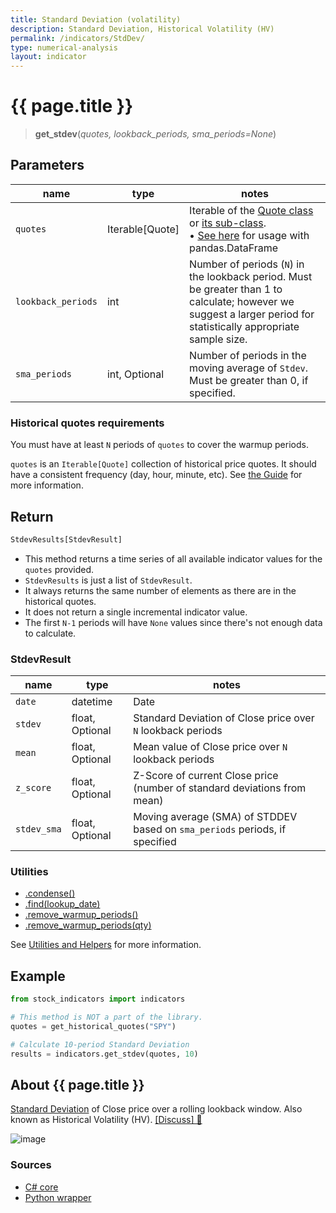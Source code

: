 ```yaml
---
title: Standard Deviation (volatility)
description: Standard Deviation, Historical Volatility (HV)
permalink: /indicators/StdDev/
type: numerical-analysis
layout: indicator
---
```


# {{ page.title }}

><span class="indicator-syntax">**get_stdev**(*quotes, lookback_periods, sma_periods=None*)</span>

## Parameters

| name | type | notes
| -- |-- |--
| `quotes` | Iterable[Quote] | Iterable of the [Quote class]({{site.baseurl}}/guide/#historical-quotes) or [its sub-class]({{site.baseurl}}/guide/#using-custom-quote-classes). <br><span class='qna-dataframe'> • [See here]({{site.baseurl}}/guide/#using-pandasdataframe) for usage with pandas.DataFrame</span>
| `lookback_periods` | int | Number of periods (`N`) in the lookback period.  Must be greater than 1 to calculate; however we suggest a larger period for statistically appropriate sample size.
| `sma_periods` | int, Optional | Number of periods in the moving average of `Stdev`.  Must be greater than 0, if specified.

### Historical quotes requirements

You must have at least `N` periods of `quotes` to cover the warmup periods.

`quotes` is an `Iterable[Quote]` collection of historical price quotes.  It should have a consistent frequency (day, hour, minute, etc).  See [the Guide]({{site.baseurl}}/guide/#historical-quotes) for more information.

## Return

```python
StdevResults[StdevResult]
```

- This method returns a time series of all available indicator values for the `quotes` provided.
- `StdevResults` is just a list of `StdevResult`.
- It always returns the same number of elements as there are in the historical quotes.
- It does not return a single incremental indicator value.
- The first `N-1` periods will have `None` values since there's not enough data to calculate.

### StdevResult

| name | type | notes
| -- |-- |--
| `date` | datetime | Date
| `stdev` | float, Optional | Standard Deviation of Close price over `N` lookback periods
| `mean` | float, Optional | Mean value of Close price over `N` lookback periods
| `z_score` | float, Optional | Z-Score of current Close price (number of standard deviations from mean)
| `stdev_sma` | float, Optional | Moving average (SMA) of STDDEV based on `sma_periods` periods, if specified

### Utilities

- [.condense()]({{site.baseurl}}/utilities#condense)
- [.find(lookup_date)]({{site.baseurl}}/utilities#find-indicator-result-by-date)
- [.remove_warmup_periods()]({{site.baseurl}}/utilities#remove-warmup-periods)
- [.remove_warmup_periods(qty)]({{site.baseurl}}/utilities#remove-warmup-periods)

See [Utilities and Helpers]({{site.baseurl}}/utilities#utilities-for-indicator-results) for more information.

## Example

```python
from stock_indicators import indicators

# This method is NOT a part of the library.
quotes = get_historical_quotes("SPY")

# Calculate 10-period Standard Deviation
results = indicators.get_stdev(quotes, 10)
```

## About {{ page.title }}

[Standard Deviation](https://en.wikipedia.org/wiki/Standard_deviation) of Close price over a rolling lookback window.  Also known as Historical Volatility (HV).
[[Discuss] &#128172;]({{site.dotnet.repo}}/discussions/239 "Community discussion about this indicator")

![image]({{site.dotnet.charts}}/StdDev.png)

### Sources

- [C# core]({{site.dotnet.src}}/s-z/StdDev/StdDev.Series.cs)
- [Python wrapper]({{site.python.src}}/stdev.py)
